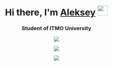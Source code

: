 <h1 align="center">Hi there, I'm <a href="" target="_blank">Aleksey</a> 
<img src="https://github.com/blackcater/blackcater/raw/main/images/Hi.gif" height="32"/></h1>
<h3 align="center">Student of ITMO University</h3>

<p align="center">
  <img src="https://github-readme-stats.vercel.app/api?username=Aleksey-999&count_private=true&show_icons=true&theme=buefy" />
</p>

<p align="center">
  <img src="https://github-readme-stats.vercel.app/api/top-langs/?username=Aleksey-999&layout=compact&theme=buefy" />
</p>

<p align="center">
  <img src="https://github-readme-streak-stats.herokuapp.com/?user=Aleksey-999&theme=buefy" />
</p>

